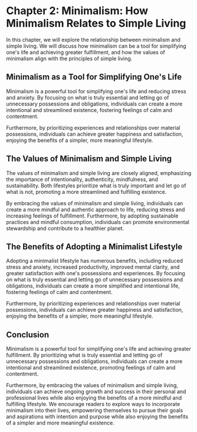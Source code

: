 Chapter 2: Minimalism: How Minimalism Relates to Simple Living
==============================================================

In this chapter, we will explore the relationship between minimalism and simple living. We will discuss how minimalism can be a tool for simplifying one's life and achieving greater fulfillment, and how the values of minimalism align with the principles of simple living.

Minimalism as a Tool for Simplifying One's Life
-----------------------------------------------

Minimalism is a powerful tool for simplifying one's life and reducing stress and anxiety. By focusing on what is truly essential and letting go of unnecessary possessions and obligations, individuals can create a more intentional and streamlined existence, fostering feelings of calm and contentment.

Furthermore, by prioritizing experiences and relationships over material possessions, individuals can achieve greater happiness and satisfaction, enjoying the benefits of a simpler, more meaningful lifestyle.

The Values of Minimalism and Simple Living
------------------------------------------

The values of minimalism and simple living are closely aligned, emphasizing the importance of intentionality, authenticity, mindfulness, and sustainability. Both lifestyles prioritize what is truly important and let go of what is not, promoting a more streamlined and fulfilling existence.

By embracing the values of minimalism and simple living, individuals can create a more mindful and authentic approach to life, reducing stress and increasing feelings of fulfillment. Furthermore, by adopting sustainable practices and mindful consumption, individuals can promote environmental stewardship and contribute to a healthier planet.

The Benefits of Adopting a Minimalist Lifestyle
-----------------------------------------------

Adopting a minimalist lifestyle has numerous benefits, including reduced stress and anxiety, increased productivity, improved mental clarity, and greater satisfaction with one's possessions and experiences. By focusing on what is truly essential and letting go of unnecessary possessions and obligations, individuals can create a more simplified and intentional life, fostering feelings of calm and contentment.

Furthermore, by prioritizing experiences and relationships over material possessions, individuals can achieve greater happiness and satisfaction, enjoying the benefits of a simpler, more meaningful lifestyle.

Conclusion
----------

Minimalism is a powerful tool for simplifying one's life and achieving greater fulfillment. By prioritizing what is truly essential and letting go of unnecessary possessions and obligations, individuals can create a more intentional and streamlined existence, promoting feelings of calm and contentment.

Furthermore, by embracing the values of minimalism and simple living, individuals can achieve ongoing growth and success in their personal and professional lives while also enjoying the benefits of a more mindful and fulfilling lifestyle. We encourage readers to explore ways to incorporate minimalism into their lives, empowering themselves to pursue their goals and aspirations with intention and purpose while also enjoying the benefits of a simpler and more meaningful existence.
